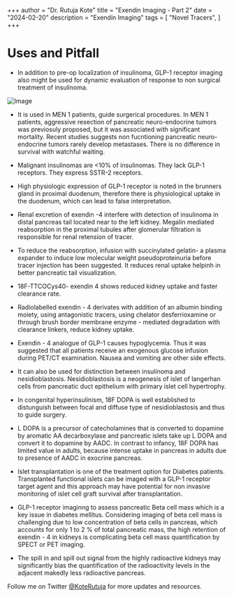 +++
author = "Dr. Rutuja Kote"
title = "Exendin Imaging - Part 2"
date = "2024-02-20"
description = "Exendin Imaging"
tags = [
    "Novel Tracers",
]
+++


# Uses and Pitfall

- In addition to pre-op localization of insulinoma, GLP-1 receptor imaging also might be used for dynamic evaluation of response to non surgical treatment of insulinoma. 


![Image](/exendin/1.png)

- It is used in MEN 1 patients, guide surgerical procedures. In MEN 1 patients, aggressive resection of pancreatic neuro-endocrine tumors was previosuly proposed, but it was associated with significant mortality. Recent studies suggests non fucntioning pancreatic neuro-endocrine tumors rarely develop metastases. There is no difference in survival with watchful waiting. 

- Malignant insulinomas are <10% of insulinomas. They lack GLP-1 receptors. They express SSTR-2 receptors. 

- High physiologic expression of GLP-1 receptor is noted in the brunners gland in proximal duodenum, therefore there is physiological uptake in the duodenum, which can lead to false interpretation. 

- Renal excretion of exendin -4 interfere with detection of insulinoma in distal pancreas tail located near to the left kidney. Megalin mediated reabsorption in the proximal tubules after glomerular filtration is responsible for renal retension of tracer. 
- To reduce the reabsorption, infusion with succinylated gelatin- a plasma expander to induce low molecular weight pseudoproteinuria before tracer injection has been suggested. It reduces renal uptake helpinh in better pancreatic tail visualization. 
- 18F-TTCOCys40- exendin 4 shows reduced kidney uptake and faster clearance rate. 

- Radiolabelled exendin - 4 derivates with addition of an albumin binding moiety, using antagonistic tracers, using chelator desferrioxamine or through brush border membrane enzyme - mediated degradation with clearance linkers, reduce kidney uptake. 

- Exendin - 4 analogue of GLP-1 causes hypoglycemia. Thus it was suggested that all patients receive an exogenous glucose infusion during PET/CT examination. Nausea and vomiting are other side effects. 

- It can also be used for distinction between insulinoma and nesidioblastosis. Nesidioblastosis is a neogenesis of islet of langerhan cells from pancreatic duct epithelium with primary islet cell hypertrophy. 
- In congenital hyperinsulinism, 18F DOPA is well established to distunguish between focal and diffuse type of nesidioblastosis and thus to guide surgery. 
- L DOPA is a precursor of catecholamines that is converted to dopamine by aromatic AA decarboxylase and pancreatic islets take up L DOPA and convert it to dopamine by AADC. In contrast to infancy, 18F DOPA has limited value in adults, because intense uptake in pancreas in adults due to presence of AADC in exocrine pancreas. 

- Islet transplantation is one of the treatment option for Diabetes patients. Transplanted functional islets can be imaged with a GLP-1 receptor target agent and this approach may have potential for non invasive monitoring of islet cell graft survival after transplantation. 
- GLP-1 receptor imaginng to assess pancreatic Beta cell mass which is a key issue in diabetes mellitus. Considering imaging of beta cell mass is challenging due to low concentration of beta cells in pancreas, which accounts for only 1 to 2 % of total pancreatic mass, the high retention of exendin - 4 in kidneys is complicating beta cell mass quantification by SPECT or PET imaging. 
- The spill in and spill out signal from the highly radioactive kidneys may significantly bias the quantification of the radioactivity levels in the adjacent makedly less radioactive pancreas. 




Follow me on Twitter [@KoteRutuja](https://twitter.com/KoteRutuja) for more updates and resources.
